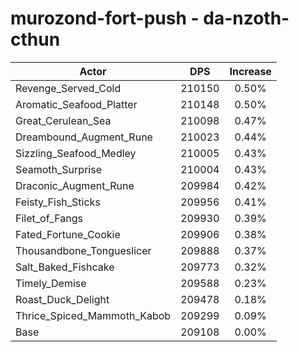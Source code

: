 # murozond-fort-push - da-nzoth-cthun
| Actor | DPS | Increase |
|---|:---:|:---:|
|Revenge_Served_Cold|210150|0.50%|
|Aromatic_Seafood_Platter|210148|0.50%|
|Great_Cerulean_Sea|210098|0.47%|
|Dreambound_Augment_Rune|210023|0.44%|
|Sizzling_Seafood_Medley|210005|0.43%|
|Seamoth_Surprise|210004|0.43%|
|Draconic_Augment_Rune|209984|0.42%|
|Feisty_Fish_Sticks|209956|0.41%|
|Filet_of_Fangs|209930|0.39%|
|Fated_Fortune_Cookie|209906|0.38%|
|Thousandbone_Tongueslicer|209888|0.37%|
|Salt_Baked_Fishcake|209773|0.32%|
|Timely_Demise|209588|0.23%|
|Roast_Duck_Delight|209478|0.18%|
|Thrice_Spiced_Mammoth_Kabob|209299|0.09%|
|Base|209108|0.00%|
